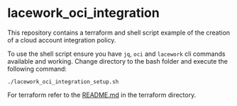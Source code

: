 # lacework_oci_integration

This repository contains a terraform and shell script example of the creation of a cloud account integration policy.

To use the shell script ensure you have `jq`, `oci` and `lacework` cli commands available and working. Change directory to the bash folder and execute the following command:
```
./lacework_oci_integration_setup.sh
```

For terraform refer to the [README.md](./terraform/README.md) in the terraform directory.